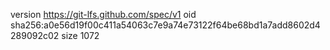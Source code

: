 version https://git-lfs.github.com/spec/v1
oid sha256:a0e56d19f00c411a54063c7e9a74e73122f64be68bd1a7add8602d4289092c02
size 1072
